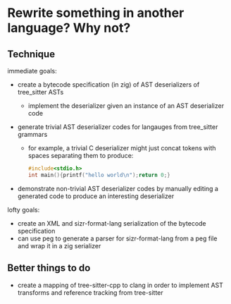 
# Rewrite something in another language? Why not?

## Technique

immediate goals:

- create a bytecode specification (in zig) of AST deserializers of tree_sitter ASTs
  - implement the deserializer given an instance of an AST deserializer code
- generate trivial AST deserializer codes for langauges from tree_sitter grammars
  - for example, a trivial C deserializer might just concat tokens with spaces separating them to produce:

    ```c
    #include<stdio.h>
    int main(){printf("hello world\n");return 0;}
    ```

- demonstrate non-trivial AST deserializer codes by manually editing a generated code to produce
  an interesting deserializer

lofty goals:

- create an XML and sizr-format-lang serialization of the bytecode specification
- can use peg to generate a parser for sizr-format-lang from a peg file and wrap it in a zig serializer

## Better things to do

- create a mapping of tree-sitter-cpp to clang in order to implement AST transforms and reference tracking from tree-sitter
